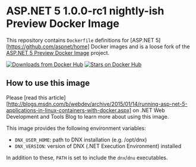 # ASP.NET 5 1.0.0-rc1 nightly-ish Preview Docker Image

This repository contains `Dockerfile` definitions for [ASP.NET 5][https://github.com/aspnet/home] Docker images and is a loose fork of the [ASP.NET 5 Preview Docker Image](https://github.com/aspnet/aspnet-docker) project.

[![Downloads from Docker Hub](https://img.shields.io/docker/pulls/sunside/aspnet.svg)](https://registry.hub.docker.com/u/sunside/aspnet)
[![Stars on Docker Hub](https://img.shields.io/docker/stars/sunside/aspnet.svg)](https://registry.hub.docker.com/u/sunside/aspnet)

## How to use this image

Please [read this article][http://blogs.msdn.com/b/webdev/archive/2015/01/14/running-asp-net-5-applications-in-linux-containers-with-docker.aspx] on .NET Web Development and Tools Blog to learn more about using this image.

This image provides the following environment variables:

* `DNX_USER_HOME`: path to DNX installation (e.g. /opt/dnx)
* `DNX_VERSION`: version of DNX (.NET Execution Environment) installed

In addition to these, `PATH` is set to include the `dnx`/`dnu` executables.
